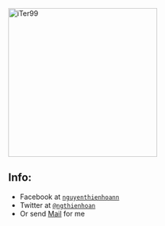 <img src="https://iTer99.github.io/repo/Profile.png?v=3&s=200" alt="iTer99" width="300" height="300">

## Info:

- Facebook at <a href="http://www.facebook.com/nguyenthienhoann" target="_blank">`nguyenthienhoann`</a>
- Twitter at <a href="http://twitter.com/ngthienhoan" target="_blank">`@ngthienhoan`</a>
- Or send [Mail](mailto:hoan.nguyen.16999@gmail.com) for me
